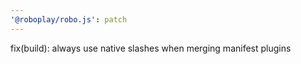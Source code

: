 ```yaml
---
'@roboplay/robo.js': patch
---
```


fix(build): always use native slashes when merging manifest plugins

